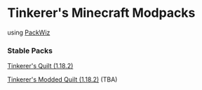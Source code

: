 # Tinkerer's Minecraft Modpacks

using [PackWiz](https://github.com/comp500/packwiz)

### Stable Packs

[Tinkerer's Quilt (1.18.2)](https://gist.github.com/sisby-folk/af78214db3631ccbf68c61da94d44505)

[Tinkerer's Modded Quilt (1.18.2)](#) (TBA)

